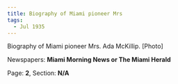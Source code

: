 ```yaml
---  
title: Biography of Miami pioneer Mrs  
tags:  
  - Jul 1935  
---  
```

  
Biography of Miami pioneer Mrs. Ada McKillip. [Photo]  
  
Newspapers: **Miami Morning News or The Miami Herald**  
  
Page: **2**, Section: **N/A** 
